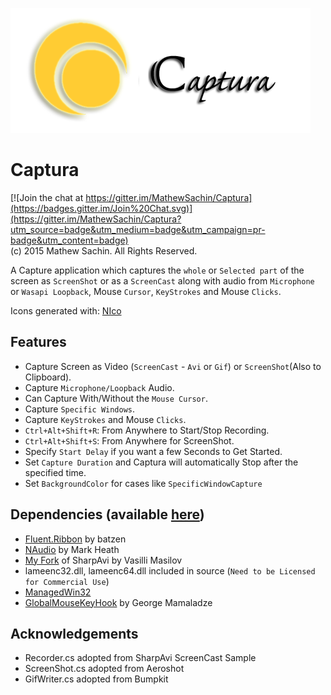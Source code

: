 ![Captura Logo](/Images/Logo.png)

# Captura
[![Join the chat at https://gitter.im/MathewSachin/Captura](https://badges.gitter.im/Join%20Chat.svg)](https://gitter.im/MathewSachin/Captura?utm_source=badge&utm_medium=badge&utm_campaign=pr-badge&utm_content=badge)  
(c) 2015 Mathew Sachin. All Rights Reserved.

A Capture application which captures the `whole` or `Selected part` of the screen as `ScreenShot` or as a `ScreenCast` along with audio from `Microphone` or `Wasapi Loopback`, Mouse `Cursor`, `KeyStrokes` and Mouse `Clicks`.

Icons generated with: [NIco](http://github.com/MathewSachin/NIco)

Features
--------------------------------------------------------------
* Capture Screen as Video (`ScreenCast` - `Avi` or `Gif`) or `ScreenShot`(Also to Clipboard).
* Capture `Microphone/Loopback` Audio.
* Can Capture With/Without the `Mouse Cursor`.
* Capture `Specific Windows`.
* Capture `KeyStrokes` and Mouse `Clicks`.
* `Ctrl+Alt+Shift+R`: From Anywhere to Start/Stop Recording.
* `Ctrl+Alt+Shift+S`: From Anywhere for ScreenShot.
* Specify `Start Delay` if you want a few Seconds to Get Started.
* Set `Capture Duration` and Captura will automatically Stop after the specified time.
* Set `BackgroundColor` for cases like `SpecificWindowCapture`

Dependencies (available [here](https://github.com/MathewSachin/Captura/releases/download/v2.3/Captura.zip))
--------------------------------------------------------------
* [Fluent.Ribbon](https://github.com/fluentribbon/Fluent.Ribbon) by batzen
* [NAudio](http://github.com/naudio/NAudio) by Mark Heath
* [My Fork](http://github.com/MathewSachin/SharpAvi) of SharpAvi by Vasilli Masilov
* lameenc32.dll, lameenc64.dll included in source (`Need to be Licensed for Commercial Use`)
* [ManagedWin32](http://github.com/MathewSachin/ManagedWin32)
* [GlobalMouseKeyHook](https://github.com/gmamaladze/globalmousekeyhook) by George Mamaladze

Acknowledgements
--------------------------------------------------------------
* Recorder.cs adopted from SharpAvi ScreenCast Sample
* ScreenShot.cs adopted from Aeroshot
* GifWriter.cs adopted from Bumpkit
